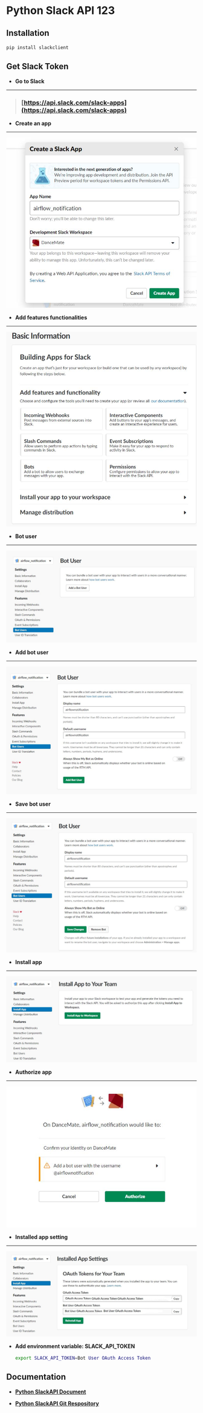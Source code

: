 # Python Slack API 123

## Installation

  ```bash
  pip install slackclient
  ```

## Get Slack Token

* __Go to Slack__

-------------------

> ### [https://api.slack.com/slack-apps](https://api.slack.com/slack-apps)

* __Create an app__

-------------------

  ![Create an app](./docs/img/1.create_app.JPG)

* __Add features functionalities__

-------------------

  ![Add features functionalities](./docs/img/2.add_features_functionalities.JPG)

* __Bot user__

-------------------

  ![Bot user](./docs/img/3.add_bots_user.JPG)

* __Add bot user__

-------------------

  ![Add bot user](./docs/img/4.add_bots_user.JPG)

* __Save bot user__

-------------------

  ![Save bot user](./docs/img/5.bots_user.JPG)

* __Install app__

-------------------

  ![Install app](./docs/img/6.install_app.JPG)

* __Authorize app__

-------------------

  ![Authorize app](./docs/img/7.authorize_app.JPG)

* __Installed app setting__

-------------------

  ![Installed app setting](./docs/img/8.installed_app_settings.JPG)

* __Add environment variable: SLACK_API_TOKEN__

  ```bash
  export SLACK_API_TOKEN=Bot User OAuth Access Token
  ```

## Documentation

* [__Python SlackAPI Document__](https://slackapi.github.io/python-slackclient/)

* [__Python SlackAPI Git Respository__](https://github.com/slackapi/python-slackclient)